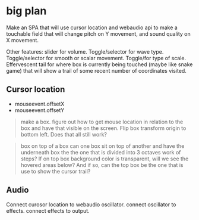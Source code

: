 # big plan

Make an SPA that will use cursor location and webaudio api to make a touchable field that will change pitch on Y movement, and sound quality on X movement.

Other features: slider for volume. Toggle/selector for wave type. Toggle/selector for smooth or scalar movement. Toggle/for type of scale. Effervescent tail for where box is currently being touched (maybe like snake game) that will show a trail of some recent number of coordinates visited.

## Cursor location

- mouseevent.offsetX
- mouseevent.offsetY

> make a box.
> figure out how to get mouse location in relation to the box and have that visible on the screen. Flip box transform origin to bottom left. Does that all still work?

> box on top of a box
> can one box sit on top of another and have the underneath box the the one that is divided into 3 octaves work of steps? If on top box background color is transparent, will we see the hovered areas below? And if so, can the top box be the one that is use to show the cursor trail?

## Audio

Connect curosor location to webaudio oscillator. connect oscillator to effects. connect effects to output.
